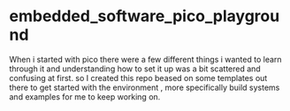# embedded_software_pico_playground
When i started with pico there were a few different things i wanted to learn through it and understanding how to set it up was a bit scattered and confusing at first. so I created this repo beased on some templates out there to get started with the environment , more specifically build systems and examples for me to keep working on.
